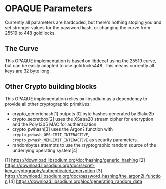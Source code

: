 # OPAQUE Parameters

Currently all parameters are hardcoded, but there's nothing stoping you
and set stronger values for the password hash, or changing the curve
from 25519 to 448 goldilocks.

## The Curve

This OPAQUE implementation is based on libdecaf using the 25519 curve,
but can be easily adapted to use goldilocks448. This means currently
all keys are 32 byte long.

## Other Crypto building blocks

This OPAQUE implementation relies on libsodium as a dependency to
provide all other cryptographic primitives:

   - crypto_generichash[1] outputs 32 byte hashes generated by Blake2b
   - crypto_secretbox[2] uses the XSalsa20 stream cipher for encryption
     and the Poly1305 MAC for authentication
   - crypto_pwhash[3] uses the Argon2 function with
     `crypto_pwhash_OPSLIMIT_INTERACTIVE`,
     `crypto_pwhash_MEMLIMIT_INTERACTIVE` as security parameters.
   - randombytes attempts to use the cryptographic random source of
     the underlying operating system[4]


[1] https://download.libsodium.org/doc/hashing/generic_hashing
[2] https://download.libsodium.org/doc/secret-key_cryptography/authenticated_encryption
[3] https://download.libsodium.org/doc/password_hashing/the_argon2i_function
[4] https://download.libsodium.org/doc/generating_random_data
